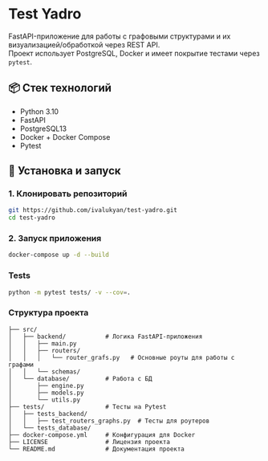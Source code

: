 # Test Yadro

FastAPI-приложение для работы с графовыми структурами и их визуализацией/обработкой через REST API.  
Проект использует PostgreSQL, Docker и имеет покрытие тестами через `pytest`.

## 📦 Стек технологий

- Python 3.10
- FastAPI
- PostgreSQL13
- Docker + Docker Compose
- Pytest

## 🚀 Установка и запуск

### 1. Клонировать репозиторий

```bash
git https://github.com/ivalukyan/test-yadro.git
cd test-yadro
```

### 2. Запуск приложения
```bash
docker-compose up -d --build
```


### Tests
```bash
python -m pytest tests/ -v --cov=.
```

### Структура проекта
```
├── src/
│   ├── backend/           # Логика FastAPI-приложения
│   │   ├── main.py
│   │   ├── routers/
│   │   │   └── router_grafs.py   # Основные роуты для работы с графами
│   │   └── schemas/
│   └── database/          # Работа с БД
│       ├── engine.py
│       ├── models.py
│       └── utils.py
├── tests/                 # Тесты на Pytest
│   ├── tests_backend/
│   │   ├── test_routers_graphs.py  # Тесты для роутеров
│   └── tests_database/
├── docker-compose.yml     # Конфигурация для Docker
├── LICENSE                # Лицензия проекта
└── README.md              # Документация проекта
```